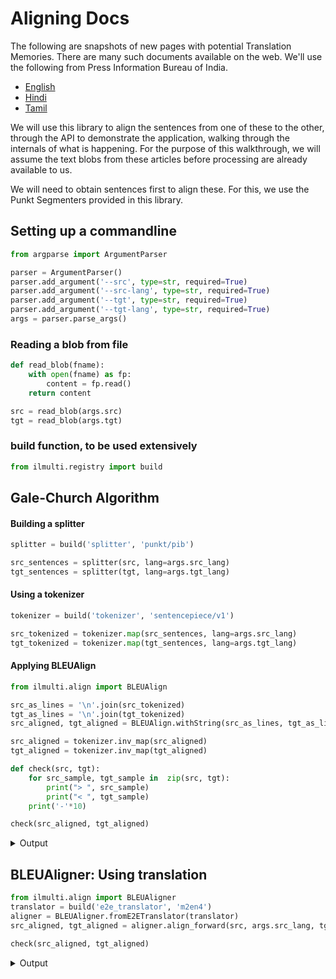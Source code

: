 Aligning Docs
=============

The following are snapshots of new pages with potential Translation Memories.
There are many such documents available on the web.  We'll use the following
from Press Information Bureau of India.

* [English](https://pib.gov.in/PressReleseDetail.aspx?PRID=1700504)
* [Hindi](https://pib.gov.in/PressReleasePage.aspx?PRID=1700571)
* [Tamil](https://pib.gov.in/PressReleasePage.aspx?PRID=1700583)

We will use this library to align the sentences from one of these to the other,
through the API to demonstrate the application, walking through the internals
of what is happening. For the purpose of this walkthrough, we will assume the
text blobs from these articles before processing are already available to us.

We will need to obtain sentences first to align these. For this, we use the
Punkt Segmenters provided in this library.


## Setting up a commandline

```py
from argparse import ArgumentParser

parser = ArgumentParser()
parser.add_argument('--src', type=str, required=True)
parser.add_argument('--src-lang', type=str, required=True)
parser.add_argument('--tgt', type=str, required=True)
parser.add_argument('--tgt-lang', type=str, required=True)
args = parser.parse_args()
```

### Reading a blob from file

```py
def read_blob(fname):
    with open(fname) as fp:
        content = fp.read()
    return content

src = read_blob(args.src)
tgt = read_blob(args.tgt)
```

### build function, to be used extensively

```py
from ilmulti.registry import build
```

## Gale-Church Algorithm

#### Building a splitter 

```py
splitter = build('splitter', 'punkt/pib')

src_sentences = splitter(src, lang=args.src_lang)
tgt_sentences = splitter(tgt, lang=args.tgt_lang)
```

#### Using a tokenizer

```py
tokenizer = build('tokenizer', 'sentencepiece/v1')

src_tokenized = tokenizer.map(src_sentences, lang=args.src_lang)
tgt_tokenized = tokenizer.map(tgt_sentences, lang=args.tgt_lang)
```

#### Applying BLEUAlign

```py
from ilmulti.align import BLEUAlign

src_as_lines = '\n'.join(src_tokenized)
tgt_as_lines = '\n'.join(tgt_tokenized)
src_aligned, tgt_aligned = BLEUAlign.withString(src_as_lines, tgt_as_lines)

src_aligned = tokenizer.inv_map(src_aligned)
tgt_aligned = tokenizer.inv_map(tgt_aligned)
```

```py
def check(src, tgt):
    for src_sample, tgt_sample in  zip(src, tgt):
        print("> ", src_sample)
        print("< ", tgt_sample)
    print('-'*10)
```


```py
check(src_aligned, tgt_aligned)
```

<details>
<summary> Output </summary>
<p>
<div style="margin: 1em; border: 1px dotted #ccc; border-left: 2px solid #ccc;"><div style="background:#EEE; padding: 2px;">केन्द्रीय स्वास्थ्य एवं परिवार कल्याण मंत्री डॉ. हर्षवर्धन ने तपेदिक के खिलाफ समर्थन, संचार और सामाजिक एकजुटता (एसीएसएम) से संबंधित एक जनांदोलन शुरू करने के लिए केन्द्रीय स्वास्थ्य मंत्रालय के वरिष्ठ अधिकारियों और अन्य विकास भागीदारों के साथ एक उच्च स्तरीय बैठक की।</div> <div style="background:#DDD; padding: 2px;">Harsh Vardhan, Union Minister of Health and Family Welfare today chaired a high-level meeting with senior officials of the Union Health Ministry and other Development Partners to launch a Jan-Andolan against Tuberculosis involving Advocacy, Communication and Social Mobilization (ACSM).</div></div>
<div style="margin: 1em; border: 1px dotted #ccc; border-left: 2px solid #ccc;"><div style="background:#EEE; padding: 2px;">शुरुआत में डॉ.हर्षवर्धन ने टीबी के खिलाफ लड़ाई में राष्ट्रीय तपेदिक उन्मूलन कार्यक्रम (एनटीईपी) के अंतर्गत भारत सरकार द्वारा उठाए गए कदमों पर प्रकाश डाला, जिन्हें सकारात्मक कदमों और संसाधनों दोनों की व्यापक प्रतिबद्धताओं के साथ समर्थन दिया गया था। केन्द्रीय मंत्री ने कहा, हम 2021 को तपेदिक वर्ष के रूप में मनाना चाहते हैं। इस क्रम में उन्होंने पिछले कुछ साल के दौरान टीबी के लिए सभी मरीजों का मुफ्त उपचार जहां वह उपचार कराना चाहते हों, उच्च गुणवत्ता की देखभाल सुनिश्चित किए जाने में व्यापक प्रगति का उल्लेख किया और उन्होंने विश्वासजताया कि इससे सेवाओं के लिए मांग में खासी बढ़ोतरी होगी, बीमारी के प्रति शर्म की भावना खत्म होगी और 2025 तक टीबी मुक्त भारत के लक्ष्य को हासिल करने में मदद मिलेगी।</div> <div style="background:#DDD; padding: 2px;">At the outset, Dr. Harsh Vardhan outlined the various steps taken by the Government of Indiaunder the National Tuberculosis Elimination Programme (NTEP) in combating the disease of TB which were backed by bold commitments of both affirmative action and resources.We wish to make 2021 the year of Tuberculosis, stated the Minister as he outlined the tremendous progress in ensuring all patients, irrespective of where they seek care, received free-of-cost, high quality TB care in the last few years and expressed his confidence that these gains would feed into creating greater demand for services, de-stigmatize the disease and help realize the goal of a TB-free India by 2025.</div></div>
<div style="margin: 1em; border: 1px dotted #ccc; border-left: 2px solid #ccc;"><div style="background:#EEE; padding: 2px;">बीमारी से ऐतिहासिक स्तर पर पार पाने के लिए नई रणनीतियों और टीबी मुक्त भारत के लक्ष्य को हासिल करने के लिए तप्तरता से व निरंतर ध्यान देने की जरूरत के महत्व को रेखांकित करते हुए केन्द्रीय मंत्री ने कहा, भले ही राष्ट्रीय तपेदिक उन्मूलन कार्यक्रम में टीबी प्रबंधन और सेवा आपूर्ति को और मजबूत बनाने के लिए प्रयास जारी हैं, लेकिन ऐसा तभी हो सकता है जब व्यापक जनसंख्या अपने समुदायों के भीतर जागरूकता के प्रसार, स्वास्थ्य अनुकूल व्यवहार को प्रोत्साहन के माध्यम से लोकतंत्र और जनांदोलन की भावना से काम करेगी। साथ ही टीबी के प्रति शर्म के भाव को दूर करने से इस बीमारी के खिलाफ आंदोलन को सफलता मिलेगी।उन्होंने तत्पतरता से अधिकतम आबादी तक पहुंच कायम करने और समुदायों की पूर्ण भागीदारी व सहयोग सुनिश्चित करने के महत्व पर प्रकाश डाला, साथ ही कहा कि टीबी के विभिन्न चरणों में समुदाय आधारित समूहों की प्रतिक्रिया उनके इस आंदोलन के प्रमुख स्तम्भों में से एक है।</div> <div style="background:#DDD; padding: 2px;">Underscoring the importance of newer approaches to tackle the disease holistically and the need for accelerated and sustained focus to achieve the target of a TB Free India,the Minister said, While the National Tuberculosis Elimination Programme continues to augment efforts to further strengthen TB management and service delivery, it is only when the wider population uses the essence of democracy and the spirit of Jan Andolan through generation of awareness, encouragement of health care seeking behaviour within their communities, and de-stigmatization of TB, would the movement against the disease be a success. He highlighted the importance of reaching maximum population quickly, ensuring full participation and cooperation of communities and community-based groups in various stages of TB response as the foundational pillars of his brainchild movement.</div></div>
<div style="margin: 1em; border: 1px dotted #ccc; border-left: 2px solid #ccc;"><div style="background:#EEE; padding: 2px;">कोविड-19 प्रबंधन में भारत को महामारी से निपटने में न सिर्फ कामयाबी मिली बल्कि भारत एक अगुआ के रूप में सामने आया है और समाधान, निदान और टीकों के लिए दुनिया भारत की ओर देख रही है।</div> <div style="background:#DDD; padding: 2px;">Drawing inspiration from lessons in COVID-19 management, whereIndia has not only successfully dealt with the pandemic, but emerged as a beacon of hopewith the world looking up to India for solutions, diagnostics, and vaccines, Dr.</div></div>
<div style="margin: 1em; border: 1px dotted #ccc; border-left: 2px solid #ccc;"><div style="background:#EEE; padding: 2px;">इससे मिली प्रेरणा के संबंध में डॉ. हर्षवर्धन ने कहा, महामारी के बाद एक फिर सटीक जानकारियों और उचित व्यवहार व स्वच्छता प्रक्रियाओं पर जोर और जागरूकता की भूमिका बढ़ गई है।</div> <div style="background:#DDD; padding: 2px;">Harsh Vardhan said, The pandemic has brought the focus back on the role of focused and rigorous messaging in creating an appetite for accurate information and appropriate behaviours and hygiene practices.</div></div>
<div style="margin: 1em; border: 1px dotted #ccc; border-left: 2px solid #ccc;"><div style="background:#EEE; padding: 2px;">इसी प्रकार, टीबी के लक्षणों पर राष्ट्रव्यापी संदेशों से सूचना का स्तर बढ़ सकता है और देश में टीबी के संक्रमण पर नियंत्रण से संबंधित सतर्कतापूर्ण व्यवहार पर जागरूकता पैदा की जा सकती है। उन्होंने पोलियो के खिलाफ जागरूकता के प्रसार में दिल्ली के स्वास्थ्य मंत्री के रूप में उनके द्वारा उठाए गए कदमों को याद दिलाया, जिसमें पड़ोस की केमिस्ट की दुकानों की भागीदारी शामिल थी।</div> <div style="background:#DDD; padding: 2px;">Similar nation-wide messaging on TB symptoms can drive notification levels up and build awareness on the precautionary behaviour related to control of TB infection in the country. He recollected steps taken by him as Delhis Health Minister in generating awareness against Polio which involved the participation of neighbourhood chemist shops.</div></div>
<div style="margin: 1em; border: 1px dotted #ccc; border-left: 2px solid #ccc;"><div style="background:#EEE; padding: 2px;">उन्होंने नेशनल टेक्निकल सपोर्ट यूनिट (एनटीएसयू) पर हुई बैठक की अध्यक्षता की, जिसमें राष्ट्रीय स्तर पर और राज्यों में भारत सरकार के प्रयासों के समर्थन में विकास भागीदारों के साथ सहयोग काम करने का प्रस्ताव किया, जिससे टीबी कार्यक्रम के तहत उपलब्ध सेवाओं से जुड़ी मांग पैदा करने और जागरूकता के प्रसार के लिए विभिन्न समर्थक और संचार रणनीतियों को लागू करके जमीनी स्तर पर कार्यक्रम को मजबूती देने में मदद मिलेगी।</div> <div style="background:#DDD; padding: 2px;">He chaired deliberations on a National Technical Support Unit (NTSU) that is proposed to be set up in collaboration with development partners to support the Government of Indias efforts, both nationally and in states, to help strengthen on-ground program delivery by employing various advocacy and communications approaches to generate demand and create awareness on the services available under the TB program.</div></div>
<div style="margin: 1em; border: 1px dotted #ccc; border-left: 2px solid #ccc;"><div style="background:#EEE; padding: 2px;">टीबी कार्यक्रम के साथ काम कर रहे विकास भागीदारों ने इस अवसर पर पिछले कुछ साल केदौरान किए गए अपने कार्य के प्रभाव के बारे में बताया और प्रस्तावित जनांदोलन अभियान को समर्थन देने की अपनी योजनाएं साझा कीं।</div> <div style="background:#DDD; padding: 2px;">Development partners working with the TB program attending the eventcommunicated the impact of their work in the past few years and shared their plans to support the proposed Jan Andolan movement.</div></div>
<div style="margin: 1em; border: 1px dotted #ccc; border-left: 2px solid #ccc;"><div style="background:#EEE; padding: 2px;">केन्द्रीय स्वास्थ्य सचिव श्री राजेश भूषण, अतिरिक्त सचिव (स्वास्थ्य) श्रीमती आरती आहूजा, डीजीएचएस डॉ.</div> <div style="background:#DDD; padding: 2px;">Shri Rajesh Bhushan, Union Health Secretary, Smt. Arti Ahuja, Addl.</div></div>
<div style="margin: 1em; border: 1px dotted #ccc; border-left: 2px solid #ccc;"><div style="background:#EEE; padding: 2px;">सुनील कुमार और मंत्रालय के अन्य वरिष्ठ अधिकारी इस अवसर पर उपस्थित रहे।</div> <div style="background:#DDD; padding: 2px;">Secretary (Health), Dr. Sunil Kumar, DGHS and other senior officials of the Ministry were present.</div></div>
<div style="margin: 1em; border: 1px dotted #ccc; border-left: 2px solid #ccc;"><div style="background:#EEE; padding: 2px;">इस कार्यक्रम में डब्ल्यूएचओ के भारत में कंट्री रिप्रेजेंटेटिव डॉ. रोडेरिको ऑफ्रिन और बीएमजीएफ और यूएसएआईडी जैसे विकास भागीदारों के प्रतिनिधि भी उपस्थित रहे।</div> <div style="background:#DDD; padding: 2px;">Dr. Roderico Ofrin, Country Representative, India (WHO)and representatives of Development Partners like BMGF and USAID were also present at the event.</div></div>
</p>

</details>

## BLEUAligner: Using translation

```py
from ilmulti.align import BLEUAligner
translator = build('e2e_translator', 'm2en4')
aligner = BLEUAligner.fromE2ETranslator(translator)
src_aligned, tgt_aligned = aligner.align_forward(src, args.src_lang, tgt, args.tgt_lang)
```

```py
check(src_aligned, tgt_aligned)
```

<details>
<summary> Output </summary>
<p>
<div style="margin: 1em; border: 1px dotted #ccc; border-left: 2px solid #ccc;">

<div style="background:#EEE; padding: 2px;">शुरुआत में डॉ.हर्षवर्धन ने टीबी के खिलाफ लड़ाई में राष्ट्रीय तपेदिक उन्मूलन कार्यक्रम (एनटीईपी) के अंतर्गत भारत सरकार द्वारा उठाए गए कदमों पर प्रकाश डाला, जिन्हें सकारात्मक कदमों और संसाधनों दोनों की व्यापक प्रतिबद्धताओं के साथ समर्थन दिया गया था। केन्द्रीय मंत्री ने कहा, हम 2021 को तपेदिक वर्ष के रूप में मनाना चाहते हैं। इस क्रम में उन्होंने पिछले कुछ साल के दौरान टीबी के लिए सभी मरीजों का मुफ्त उपचार जहां वह उपचार कराना चाहते हों, उच्च गुणवत्ता की देखभाल सुनिश्चित किए जाने में व्यापक प्रगति का उल्लेख किया और उन्होंने विश्वासजताया कि इससे सेवाओं के लिए मांग में खासी बढ़ोतरी होगी, बीमारी के प्रति शर्म की भावना खत्म होगी और 2025 तक टीबी मुक्त भारत के लक्ष्य को हासिल करने में मदद मिलेगी।</div> <div style="background:#DDD; padding: 2px;">Underscoring the importance of newer approaches to tackle the disease holistically and the need for accelerated and sustained focus to achieve the target of a TB Free India,the Minister said, While the National Tuberculosis Elimination Programme continues to augment efforts to further strengthen TB management and service delivery, it is only when the wider population uses the essence of democracy and the spirit of Jan Andolan through generation of awareness, encouragement of health care seeking behaviour within their communities, and de-stigmatization of TB, would the movement against the disease be a success. He highlighted the importance of reaching maximum population quickly, ensuring full participation and cooperation of communities and community-based groups in various stages of TB response as the foundational pillars of his brainchild movement.</div></div>
<div style="margin: 1em; border: 1px dotted #ccc; border-left: 2px solid #ccc;"><div style="background:#EEE; padding: 2px;">साथ ही टीबी के प्रति शर्म के भाव को दूर करने से इस बीमारी के खिलाफ आंदोलन को सफलता मिलेगी।उन्होंने तत्पतरता से अधिकतम आबादी तक पहुंच कायम करने और समुदायों की पूर्ण भागीदारी व सहयोग सुनिश्चित करने के महत्व पर प्रकाश डाला, साथ ही कहा कि टीबी के विभिन्न चरणों में समुदाय आधारित समूहों की प्रतिक्रिया उनके इस आंदोलन के प्रमुख स्तम्भों में से एक है।</div> <div style="background:#DDD; padding: 2px;">Drawing inspiration from lessons in COVID-19 management, whereIndia has not only successfully dealt with the pandemic, but emerged as a beacon of hopewith the world looking up to India for solutions, diagnostics, and vaccines, Dr.</div></div>
<div style="margin: 1em; border: 1px dotted #ccc; border-left: 2px solid #ccc;"><div style="background:#EEE; padding: 2px;">कोविड-19 प्रबंधन में भारत को महामारी से निपटने में न सिर्फ कामयाबी मिली बल्कि भारत एक अगुआ के रूप में सामने आया है और समाधान, निदान और टीकों के लिए दुनिया भारत की ओर देख रही है। इससे मिली प्रेरणा के संबंध में डॉ.</div> <div style="background:#DDD; padding: 2px;">Harsh Vardhan said, The pandemic has brought the focus back on the role of focused and rigorous messaging in creating an appetite for accurate information and appropriate behaviours and hygiene practices.</div></div>
<div style="margin: 1em; border: 1px dotted #ccc; border-left: 2px solid #ccc;"><div style="background:#EEE; padding: 2px;">हर्षवर्धन ने कहा, महामारी के बाद एक फिर सटीक जानकारियों और उचित व्यवहार व स्वच्छता प्रक्रियाओं पर जोर और जागरूकता की भूमिका बढ़ गई है। इसी प्रकार, टीबी के लक्षणों पर राष्ट्रव्यापी संदेशों से सूचना का स्तर बढ़ सकता है और देश में टीबी के संक्रमण पर नियंत्रण से संबंधित सतर्कतापूर्ण व्यवहार पर जागरूकता पैदा की जा सकती है। उन्होंने पोलियो के खिलाफ जागरूकता के प्रसार में दिल्ली के स्वास्थ्य मंत्री के रूप में उनके द्वारा उठाए गए कदमों को याद दिलाया, जिसमें पड़ोस की केमिस्ट की दुकानों की भागीदारी शामिल थी।</div> <div style="background:#DDD; padding: 2px;">Similar nation-wide messaging on TB symptoms can drive notification levels up and build awareness on the precautionary behaviour related to control of TB infection in the country. He recollected steps taken by him as Delhis Health Minister in generating awareness against Polio which involved the participation of neighbourhood chemist shops.</div></div>
<div style="margin: 1em; border: 1px dotted #ccc; border-left: 2px solid #ccc;"><div style="background:#EEE; padding: 2px;">उन्होंने नेशनल टेक्निकल सपोर्ट यूनिट (एनटीएसयू) पर हुई बैठक की अध्यक्षता की, जिसमें राष्ट्रीय स्तर पर और राज्यों में भारत सरकार के प्रयासों के समर्थन में विकास भागीदारों के साथ सहयोग काम करने का प्रस्ताव किया, जिससे टीबी कार्यक्रम के तहत उपलब्ध सेवाओं से जुड़ी मांग पैदा करने और जागरूकता के प्रसार के लिए विभिन्न समर्थक और संचार रणनीतियों को लागू करके जमीनी स्तर पर कार्यक्रम को मजबूती देने में मदद मिलेगी।</div> <div style="background:#DDD; padding: 2px;">He chaired deliberations on a National Technical Support Unit (NTSU) that is proposed to be set up in collaboration with development partners to support the Government of Indias efforts, both nationally and in states, to help strengthen on-ground program delivery by employing various advocacy and communications approaches to generate demand and create awareness on the services available under the TB program.</div></div>
<div style="margin: 1em; border: 1px dotted #ccc; border-left: 2px solid #ccc;"><div style="background:#EEE; padding: 2px;">टीबी कार्यक्रम के साथ काम कर रहे विकास भागीदारों ने इस अवसर पर पिछले कुछ साल केदौरान किए गए अपने कार्य के प्रभाव के बारे में बताया और प्रस्तावित जनांदोलन अभियान को समर्थन देने की अपनी योजनाएं साझा कीं।</div> <div style="background:#DDD; padding: 2px;">Development partners working with the TB program attending the eventcommunicated the impact of their work in the past few years and shared their plans to support the proposed Jan Andolan movement. Shri Rajesh Bhushan, Union Health Secretary, Smt.</div></div>
<div style="margin: 1em; border: 1px dotted #ccc; border-left: 2px solid #ccc;"><div style="background:#EEE; padding: 2px;">केन्द्रीय स्वास्थ्य सचिव श्री राजेश भूषण, अतिरिक्त सचिव (स्वास्थ्य) श्रीमती आरती आहूजा, डीजीएचएस डॉ.</div> <div style="background:#DDD; padding: 2px;">Secretary (Health), Dr.</div></div>
<div style="margin: 1em; border: 1px dotted #ccc; border-left: 2px solid #ccc;"><div style="background:#EEE; padding: 2px;">सुनील कुमार और मंत्रालय के अन्य वरिष्ठ अधिकारी इस अवसर पर उपस्थित रहे।</div> <div style="background:#DDD; padding: 2px;">Sunil Kumar, DGHS and other senior officials of the Ministry were present.</div></div>
<div style="margin: 1em; border: 1px dotted #ccc; border-left: 2px solid #ccc;"><div style="background:#EEE; padding: 2px;">इस कार्यक्रम में डब्ल्यूएचओ के भारत में कंट्री रिप्रेजेंटेटिव डॉ. रोडेरिको ऑफ्रिन और बीएमजीएफ और यूएसएआईडी जैसे विकास भागीदारों के प्रतिनिधि भी उपस्थित रहे।</div> <div style="background:#DDD; padding: 2px;">Dr. Roderico Ofrin, Country Representative, India (WHO)and representatives of Development Partners like BMGF and USAID were also present at the event.</div></div>

</p>
</details>




